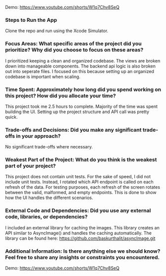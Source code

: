 Demo: https://www.youtube.com/shorts/W1q7Chv8SeQ

### Steps to Run the App
Clone the repo and run using the Xcode Simulator.

### Focus Areas: What specific areas of the project did you prioritize? Why did you choose to focus on these areas?
I prioritized keeping a clean and organized codebase. The views are broken down into manageable components. The backend api logic is also broken out into seperate files. I focused on this because setting up an organized codebase is important when scaling.

### Time Spent: Approximately how long did you spend working on this project? How did you allocate your time?
This project took me 2.5 hours to complete. Majority of the time was spent building the UI. Setting up the project structure and API call was pretty quick. 

### Trade-offs and Decisions: Did you make any significant trade-offs in your approach?
No significant trade-offs where necessary.

### Weakest Part of the Project: What do you think is the weakest part of your project?
This project does not contain unit tests. For the sake of speed, I did not include unit tests. Instead, I rotated which API endpoint is called on each refresh of the data. For testing purposes, each refresh of the screen rotates between the valid, malformed, and empty endpoints. This is done to show how the UI handles the different scenarios.

### External Code and Dependencies: Did you use any external code, libraries, or dependencies?
I included an external library for caching the images. This library creates an API similar to AsyncImage() and handles the caching automatically. The library can be found here: https://github.com/baskurthalit/asyncImage.git

### Additional Information: Is there anything else we should know? Feel free to share any insights or constraints you encountered.
Demo: https://www.youtube.com/shorts/W1q7Chv8SeQ
